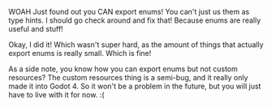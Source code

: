 WOAH Just found out you CAN export enums! You can't just us them as type hints. I should go check around and fix that! Because enums are really useful and stuff!

Okay, I did it! Which wasn't super hard, as the amount of things that actually export enums is really small. Which is fine!

As a side note, you know how you can export enums but not custom resources? The custom resources thing is a semi-bug, and it really only made it into Godot 4. So it won't be a problem in the future, but you will just have to live with it for now. :(